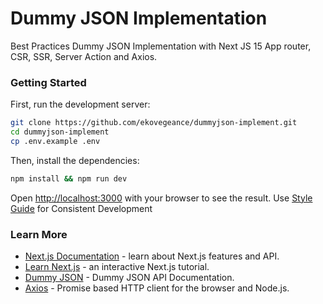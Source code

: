 # Dummy JSON Implementation
Best Practices Dummy JSON Implementation with Next JS 15 App router, CSR, SSR, Server Action and Axios.

### Getting Started

First, run the development server:

```bash
git clone https://github.com/ekovegeance/dummyjson-implement.git
cd dummyjson-implement
cp .env.example .env
```

Then, install the dependencies:
```bash
npm install && npm run dev
```

Open [http://localhost:3000](http://localhost:3000) with your browser to see the result.
Use [Style Guide](https://ekovegeance.github.io/styleguide/coding/nextjs) for Consistent Development


### Learn More
- [Next.js Documentation](https://nextjs.org/docs) - learn about Next.js features and API.
- [Learn Next.js](https://nextjs.org/learn) - an interactive Next.js tutorial.
- [Dummy JSON](https://dummyjson.com/) - Dummy JSON API Documentation.
- [Axios](https://axios-http.com/docs/intro) - Promise based HTTP client for the browser and Node.js.

